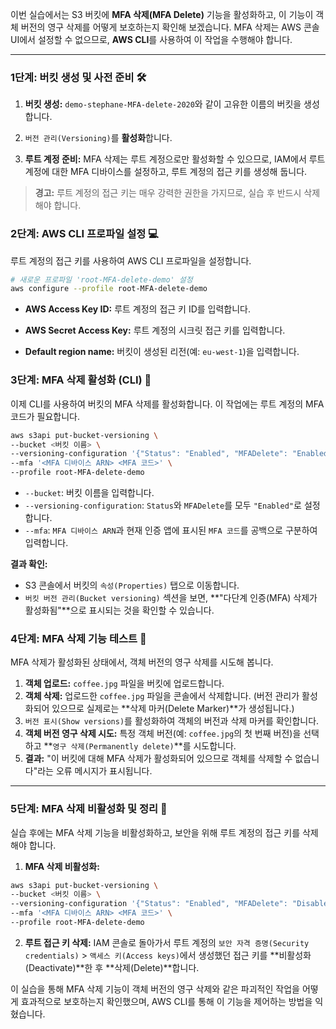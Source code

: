
이번 실습에서는 S3 버킷에 **MFA 삭제(MFA Delete)** 기능을 활성화하고, 이 기능이 객체 버전의 영구 삭제를 어떻게 보호하는지 확인해 보겠습니다. MFA 삭제는 AWS 콘솔 UI에서 설정할 수 없으므로, **AWS CLI**를 사용하여 이 작업을 수행해야 합니다.

---

### 1단계: 버킷 생성 및 사전 준비 🛠️

1. **버킷 생성:** `demo-stephane-MFA-delete-2020`와 같이 고유한 이름의 버킷을 생성합니다.

2. `버전 관리(Versioning)`를 **활성화**합니다.

3. **루트 계정 준비:** MFA 삭제는 루트 계정으로만 활성화할 수 있으므로, IAM에서 루트 계정에 대한 MFA 디바이스를 설정하고, 루트 계정의 접근 키를 생성해 둡니다.


> **경고:** 루트 계정의 접근 키는 매우 강력한 권한을 가지므로, 실습 후 반드시 삭제해야 합니다.

### 2단계: AWS CLI 프로파일 설정 💻

루트 계정의 접근 키를 사용하여 AWS CLI 프로파일을 설정합니다.

```Bash
# 새로운 프로파일 'root-MFA-delete-demo' 설정
aws configure --profile root-MFA-delete-demo
```

- **AWS Access Key ID:** 루트 계정의 접근 키 ID를 입력합니다.

- **AWS Secret Access Key:** 루트 계정의 시크릿 접근 키를 입력합니다.

- **Default region name:** 버킷이 생성된 리전(예: `eu-west-1`)을 입력합니다.

### 3단계: MFA 삭제 활성화 (CLI) 🚀

이제 CLI를 사용하여 버킷의 MFA 삭제를 활성화합니다. 이 작업에는 루트 계정의 MFA 코드가 필요합니다.

```Bash
aws s3api put-bucket-versioning \
--bucket <버킷 이름> \
--versioning-configuration '{"Status": "Enabled", "MFADelete": "Enabled"}' \
--mfa '<MFA 디바이스 ARN> <MFA 코드>' \
--profile root-MFA-delete-demo
```

- `--bucket`: 버킷 이름을 입력합니다.
- `--versioning-configuration`: `Status`와 `MFADelete`를 모두 `"Enabled"`로 설정합니다.
- `--mfa`: `MFA 디바이스 ARN`과 현재 인증 앱에 표시된 `MFA 코드`를 공백으로 구분하여 입력합니다.

**결과 확인:**

- S3 콘솔에서 버킷의 `속성(Properties)` 탭으로 이동합니다.
- `버킷 버전 관리(Bucket versioning)` 섹션을 보면, **"다단계 인증(MFA) 삭제가 활성화됨"**으로 표시되는 것을 확인할 수 있습니다.

### 4단계: MFA 삭제 기능 테스트 🧪

MFA 삭제가 활성화된 상태에서, 객체 버전의 영구 삭제를 시도해 봅니다.

1. **객체 업로드:** `coffee.jpg` 파일을 버킷에 업로드합니다.
2. **객체 삭제:** 업로드한 `coffee.jpg` 파일을 콘솔에서 삭제합니다. (버전 관리가 활성화되어 있으므로 실제로는 **삭제 마커(Delete Marker)**가 생성됩니다.)
3. `버전 표시(Show versions)`를 활성화하여 객체의 버전과 삭제 마커를 확인합니다.
4. **객체 버전 영구 삭제 시도:** 특정 객체 버전(예: `coffee.jpg`의 첫 번째 버전)을 선택하고 **`영구 삭제(Permanently delete)`**를 시도합니다.
5. **결과:** "이 버킷에 대해 MFA 삭제가 활성화되어 있으므로 객체를 삭제할 수 없습니다"라는 오류 메시지가 표시됩니다.

---

### 5단계: MFA 삭제 비활성화 및 정리 🧹

실습 후에는 MFA 삭제 기능을 비활성화하고, 보안을 위해 루트 계정의 접근 키를 삭제해야 합니다.

1. **MFA 삭제 비활성화:**
    
```Bash
aws s3api put-bucket-versioning \
--bucket <버킷 이름> \
--versioning-configuration '{"Status": "Enabled", "MFADelete": "Disabled"}' \
--mfa '<MFA 디바이스 ARN> <MFA 코드>' \
--profile root-MFA-delete-demo
```

2. **루트 접근 키 삭제:** IAM 콘솔로 돌아가서 루트 계정의 `보안 자격 증명(Security credentials)` > `액세스 키(Access keys)`에서 생성했던 접근 키를 **비활성화(Deactivate)**한 후 **삭제(Delete)**합니다.


이 실습을 통해 MFA 삭제 기능이 객체 버전의 영구 삭제와 같은 파괴적인 작업을 어떻게 효과적으로 보호하는지 확인했으며, AWS CLI를 통해 이 기능을 제어하는 방법을 익혔습니다.